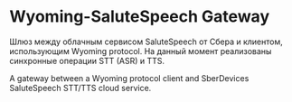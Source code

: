 # Wyoming-SaluteSpeech Gateway

Шлюз между облачным сервисом SaluteSpeech от Сбера и клиентом, использующим Wyoming protocol. На данный момент реализованы синхронные операции STT (ASR) и TTS.

A gateway between a Wyoming protocol client and SberDevices SaluteSpeech STT/TTS cloud service.
